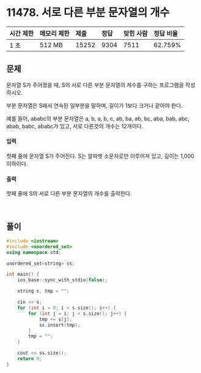 # 11478. 서로 다른 부분 문자열의 개수

| 시간 제한 | 메모리 제한 | 제출  | 정답 | 맞힌 사람 | 정답 비율 |
| :-------- | :---------- | :---- | :--- | :-------- | :-------- |
| 1 초      | 512 MB      | 15252 | 9304 | 7511      | 62.759%   |

## 문제

문자열 S가 주어졌을 때, S의 서로 다른 부분 문자열의 개수를 구하는 프로그램을 작성하시오.

부분 문자열은 S에서 연속된 일부분을 말하며, 길이가 1보다 크거나 같아야 한다.

예를 들어, ababc의 부분 문자열은 a, b, a, b, c, ab, ba, ab, bc, aba, bab, abc, abab, babc, ababc가 있고, 서로 다른것의 개수는 12개이다.

#### 입력

첫째 줄에 문자열 S가 주어진다. S는 알파벳 소문자로만 이루어져 있고, 길이는 1,000 이하이다.

#### 출력

첫째 줄에 S의 서로 다른 부분 문자열의 개수를 출력한다.

<br/>

## 풀이

```c++
#include <iostream>
#include <unordered_set>
using namespace std;

unordered_set<string> ss;

int main() {
	ios_base::sync_with_stdio(false);

	string s, tmp = "";

	cin >> s;
	for (int i = 0; i < s.size(); i++) {
		for (int j = i; j < s.size(); j++) {
			tmp += s[j];
			ss.insert(tmp);
		}
		tmp = "";
	}

	cout << ss.size();
	return 0;
}
```
